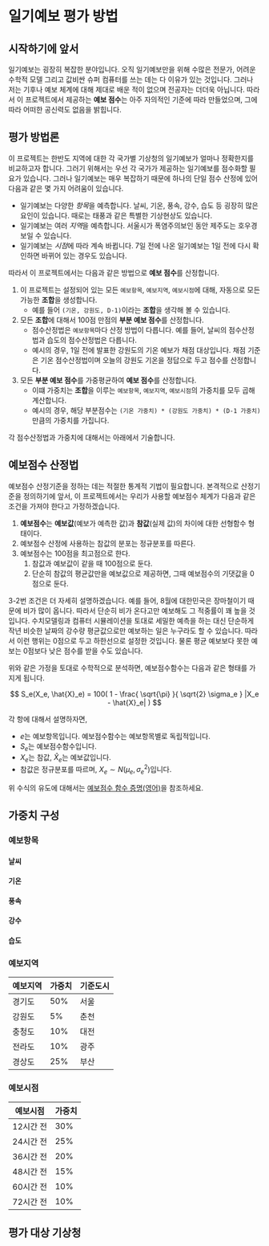 # 일기예보 평가 방법
## 시작하기에 앞서
일기예보는 굉장히 복잡한 분야입니다. 오직 일기예보만을 위해 수많은 전문가, 어려운 수학적 모델 그리고 값비싼 슈퍼 컴퓨터를 쓰는 데는 다 이유가 있는 것입니다. 그러나 저는 기후나 예보 체계에 대해 제대로 배운 적이 없으며 전공자는 더더욱 아닙니다. 따라서 이 프로젝트에서 제공하는 **예보 점수**는 아주 자의적인 기준에 따라 만들었으며, 그에 따라 어떠한 공신력도 없음을 밝힙니다.

## 평가 방법론
이 프로젝트는 한반도 지역에 대한 각 국가별 기상청의 일기예보가 얼마나 정확한지를 비교하고자 합니다. 그러기 위해서는 우선 각 국가가 제공하는 일기예보를 점수화할 필요가 있습니다. 그러나 일기예보는 매우 복잡하기 때문에 하나의 단일 점수 산정에 있어 다음과 같은 몇 가지 어려움이 있습니다. 

* 일기예보는 다양한 *항목*을 예측합니다. 날씨, 기온, 풍속, 강수, 습도 등 굉장히 많은 요인이 있습니다. 때로는 태풍과 같은 특별한 기상현상도 있습니다.
* 일기예보는 여러 *지역*을 예측합니다. 서울시가 폭염주의보인 동안 제주도는 호우경보일 수 있습니다.
* 일기예보는 *시점*에 따라 계속 바뀝니다. 7일 전에 나온 일기예보는 1일 전에 다시 확인하면 바뀌어 있는 경우도 있습니다.

따라서 이 프로젝트에서는 다음과 같은 방법으로 **예보 점수**를 산정합니다.

1. 이 프로젝트는 설정되어 있는 모든 `예보항목`, `예보지역`, `예보시점`에 대해, 자동으로 모든 가능한 **조합**을 생성합니다.
    * 예를 들어 `(기온, 강원도, D-1)`이라는 **조합**을 생각해 볼 수 있습니다.
2. 모든 **조합**에 대해서 100점 만점의 **부분 예보 점수**를 산정합니다.
    * 점수산정법은 `예보항목`마다 산정 방법이 다릅니다. 예를 들어, 날씨의 점수산정법과 습도의 점수산정법은 다릅니다.
    * 예시의 경우, 1일 전에 발표한 강원도의 기온 예보가 채점 대상입니다. 채점 기준은 기온 점수산정법이며 오늘의 강원도 기온을 정답으로 두고 점수를 산정합니다.
3. 모든 **부분 예보 점수**를 가중평균하여 **예보 점수**를 산정합니다.
    * 이떄 가중치는 **조합**을 이루는 `예보항목`, `예보지역`, `예보시점`의 가중치를 모두 곱해 계산합니다.
    * 예시의 경우, 해당 부분점수는 `(기온 가중치) * (강원도 가중치) * (D-1 가중치)`만큼의 가중치를 가집니다.

각 점수산정법과 가중치에 대해서는 아래에서 기술합니다.

## 예보점수 산정법

예보점수 산정기준을 정하는 데는 적절한 통계적 기법이 필요합니다. 본격적으로 산정기준을 정의하기에 앞서, 이 프로젝트에서는 우리가 사용할 예보점수 체계가 다음과 같은 조건을 가져야 한다고 가정하겠습니다.

1. **예보점수**는 **예보값**(예보가 예측한 값)과 **참값**(실제 값)의 차이에 대한 선형함수 형태이다.
2. 예보점수 산정에 사용하는 참값의 분포는 정규분포를 따른다.
3. 예보점수는 100점을 최고점으로 한다.
    1. 참값과 예보값이 같을 때 100점으로 둔다.
    2. 단순히 참값의 평균값만을 예보값으로 제공하면, 그때 예보점수의 기댓값을 0점으로 둔다.

3-2번 조건은 더 자세히 설명하겠습니다. 예를 들어, 8월에 대한민국은 장마철이기 때문에 비가 많이 옵니다. 따라서 단순히 비가 온다고만 예보해도 그 적중률이 꽤 높을 것입니다. 수치모델링과 컴퓨터 시뮬레이션을 토대로 세밀한 예측을 하는 대신 단순하게 작년 비슷한 날짜의 강수량 평균값으로만 예보하는 일은 누구라도 할 수 있습니다. 따라서 이런 행위는 0점으로 두고 하한선으로 설정한 것입니다. 물론 평균 예보보다 못한 예보는 0점보다 낮은 점수를 받을 수도 있습니다.

위와 같은 가정을 토대로 수학적으로 분석하면, 예보점수함수는 다음과 같은 형태를 가지게 됩니다.

$$ S_e(X_e, \hat{X}_e) =
100(
    1 - \frac{
        \sqrt{\pi}
    }{
        \sqrt{2} \sigma_e
    } 
    |X_e - \hat{X}_e|
) $$

각 항에 대해서 설명하자면,

* $e$는 예보항목입니다. 예보점수함수는 예보항목별로 독립적입니다.
* $S_e$는 예보점수함수입니다.
* $X_e$는 참값, $\hat{X}_e$는 예보값입니다.
* 참값은 정규분포를 따르며, $X_e \sim N (\mu_e, \sigma_e^2)$입니다.

위 수식의 유도에 대해서는 [예보점수 함수 증명(영어)](./forecast-scoring.md)을 참조하세요.

## 가중치 구성

### 예보항목

#### 날씨

#### 기온

#### 풍속

#### 강수

#### 습도

### 예보지역

| 예보지역 | 가중치 | 기준도시 |
|----------|-----|--------|
| 경기도 | 50% | 서울 |
| 강원도 | 5% | 춘천 |
| 충청도 | 10% | 대전 |
| 전라도 | 10% | 광주 |
| 경상도 | 25% | 부산 |

### 예보시점

| 예보시점 | 가중치 |
|----------|-----|
| 12시간 전 | 30% |
| 24시간 전 | 25% |
| 36시간 전 | 20% |
| 48시간 전 | 15% |
| 60시간 전 | 10% |
| 72시간 전 | 10% |

## 평가 대상 기상청
